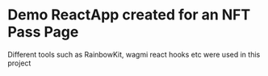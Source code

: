 # Demo ReactApp created for an NFT Pass Page

Different tools such as RainbowKit, wagmi react hooks etc were used in this project
